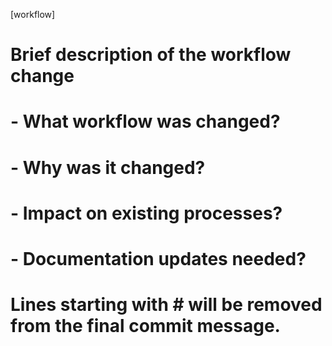 [workflow] 



# Brief description of the workflow change
# 
# - What workflow was changed?
# - Why was it changed?
# - Impact on existing processes?
# - Documentation updates needed?
# 
# Lines starting with # will be removed from the final commit message. 